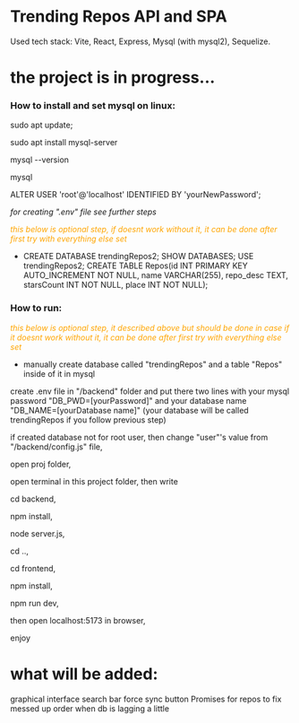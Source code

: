 # Trending Repos API and SPA

Used tech stack: Vite, React, Express, Mysql (with mysql2), Sequelize.

# the project is in progress...

<h3>How to install and set mysql on linux: </h3>

sudo apt update;

sudo apt install mysql-server

mysql --version

mysql 

ALTER USER 'root'@'localhost' IDENTIFIED BY 'yourNewPassword';

*for creating ".env" file see further steps*

<span style="color:orange">*this below is optional step, if doesnt work without it, it can be done after first try with everything else set* </span>

- CREATE DATABASE trendingRepos2;
SHOW DATABASES;
USE trendingRepos2;
CREATE TABLE Repos(id INT PRIMARY KEY AUTO_INCREMENT NOT NULL, name VARCHAR(255), repo_desc TEXT, starsCount INT NOT NULL, place INT NOT NULL);

<h3>How to run:</h3> 

<span style="color:orange">*this below is optional step, it described above but should be done in case if it doesnt work without it, it can be done after first try with everything else set*</span>

- manually create database called "trendingRepos" and a table "Repos" inside of it in mysql


create .env file in "/backend" folder and put there two lines with your mysql password "DB_PWD=[yourPassword]" and your database name "DB_NAME=[yourDatabase name]" (your database will be called trendingRepos if you follow previous step)

if created database not for root user, then change "user"'s value from "/backend/config.js" file, 

open proj folder,

open terminal in this project folder, then write

cd backend, 

npm install, 

node server.js, 

cd .., 

cd frontend, 

npm install, 

npm run dev, 

then open localhost:5173 in browser,

enjoy

# what will be added:

graphical interface
search bar
force sync button
Promises for repos to fix messed up order when db is lagging a little
